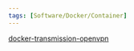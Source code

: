 ```yaml
---
tags: [Software/Docker/Container]
---
```

[docker-transmission-openvpn](https://haugene.github.io/docker-transmission-openvpn/)
